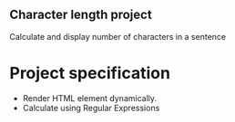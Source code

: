 ## Character length project

Calculate and display number of characters in a sentence

# Project specification

- Render HTML element dynamically.
- Calculate using Regular Expressions
